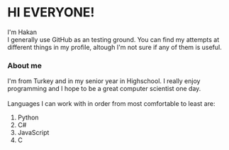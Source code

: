 <h1>HI EVERYONE!</h1>
I'm Hakan<br>
I generally use GitHub as an testing ground. You can find my attempts at different things in my profile, altough I'm not sure if any of them is useful.
<br>
<h3>About me</h3>
I'm from Turkey and in my senior year in Highschool.
I really enjoy programming and I hope to be a great computer scientist one day.
<br><br>Languages I can work with in order from most comfortable to least are:
<ol>
<li>Python</li>
<li>C#</li>
<li>JavaScript</li>
<li>C</li>
</ol>
